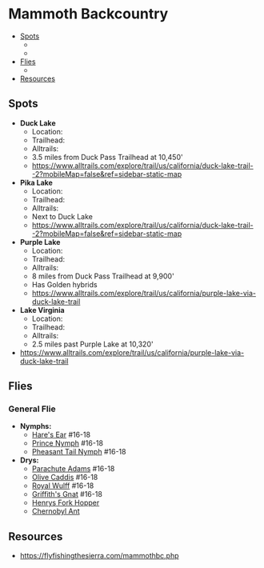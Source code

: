 # Mammoth Backcountry

- [Spots](#spots)
  - []()
  - []()
- [Flies](#flies)
  - []()
- [Resources](#resources)

## Spots

- **Duck Lake**
  - Location: []()
  - Trailhead: []()
  - Alltrails: []()
  - 3.5 miles from Duck Pass Trailhead at 10,450'
  - <https://www.alltrails.com/explore/trail/us/california/duck-lake-trail--2?mobileMap=false&ref=sidebar-static-map>
- **Pika Lake**
  - Location: []()
  - Trailhead: []()
  - Alltrails: []()
  - Next to Duck Lake
  - <https://www.alltrails.com/explore/trail/us/california/duck-lake-trail--2?mobileMap=false&ref=sidebar-static-map>
- **Purple Lake**
  - Location: []()
  - Trailhead: []()
  - Alltrails: []()
  - 8 miles from Duck Pass Trailhead at 9,900'
  - Has Golden hybrids
  - <https://www.alltrails.com/explore/trail/us/california/purple-lake-via-duck-lake-trail>
- **Lake Virginia**
  - Location: []()
  - Trailhead: []()
  - Alltrails: []()
  - 2.5 miles past Purple Lake at 10,320'
- <https://www.alltrails.com/explore/trail/us/california/purple-lake-via-duck-lake-trail>

## Flies

### General Flie

- **Nymphs:**
  - [Hare's Ear](/img/hares-ear.jpg) #16-18
  - [Prince Nymph](/img/prince-nymph-beadhead.jpg) #16-18
  - [Pheasant Tail Nymph](/img/flashback-pheasant-tail.jpg) #16-18
- **Drys:**
  - [Parachute Adams](/img/parachute-adams.jpg) #16-18
  - [Olive Caddis](/img/olive-caddis.jpg) #16-18
  - [Royal Wulff](/img/royal-wulff.jpg) #16-18
  - [Griffith's Gnat](/img/gri) #16-18
  - [Henrys Fork Hopper](/img/griffiths-gnat.jpg)
  - [Chernobyl Ant](/img/chernobyl-ant.jpg)

## Resources

- <https://flyfishingthesierra.com/mammothbc.php>
